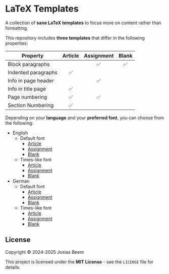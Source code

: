 # LaTeX Templates

A collection of **sane LaTeX templates** to focus more on content rather than formatting.

This repository includes **three templates** that differ in the following properties:

| Property            | Article | Assignment | Blank |
| ------------------- | :-----------: | :--------------: | :---------: |
| Block paragraphs    |               | ✅               | ✅          |
| Indented paragraphs | ✅            |                  |             |
| Info in page header |               | ✅               |             |
| Info in title page  | ✅            |                  |             |
| Page numbering      | ✅            | ✅               |             |
| Section Numbering   | ✅            |                  |             |

Depending on your **language** and your **preferred font**, you can choose from the following:

- English
    - Default font
        - [Article](./templates/english/default/article.tex)
        - [Assignment](./templates/english/default/assignment.tex)
        - [Blank](./templates/english/default/blank.tex)
    - Times-like font
        - [Article](./templates/english/times-like/article.tex)
        - [Assignment](./templates/english/times-like/assignment.tex)
        - [Blank](./templates/english/times-like/blank.tex)
- German
    - Default font
        - [Article](./templates/german/default/article.tex)
        - [Assignment](./templates/german/default/assignment.tex)
        - [Blank](./templates/german/default/blank.tex)
    - Times-like font
        - [Article](./templates/german/times-like/article.tex)
        - [Assignment](./templates/german/times-like/assignment.tex)
        - [Blank](./templates/german/times-like/blank.tex)

## License

Copyright © 2024-2025 Josias Beem

This project is licensed under the **MIT License** - see the `LICENSE` file for details.
